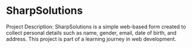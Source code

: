 # SharpSolutions
Project Description:
SharpSolutions is a simple web-based form created to collect personal details such as name, gender, email, date of birth, and address. This project is part of a learning journey in web development.
